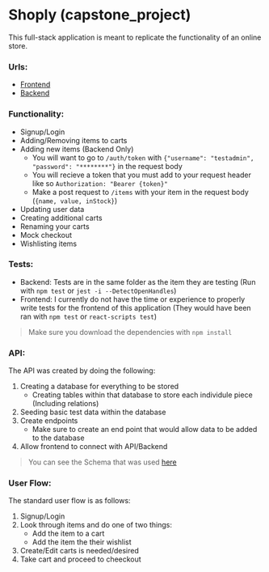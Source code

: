 # Shoply (capstone_project)

This full-stack application is meant to replicate the functionality of an online store.

### Urls:

- [Frontend](https://shoply-project.surge.sh/)
- [Backend](https://shoply-backend-ijah.onrender.com)

### Functionality:

- Signup/Login
- Adding/Removing items to carts
- Adding new items (Backend Only)
  - You will want to go to `/auth/token` with `{"username": "testadmin", "password": "********"}` in the request body
  - You will recieve a token that you must add to your request header like so `Authorization: "Bearer {token}"`
  - Make a post request to `/items` with your item in the request body (`{name, value, inStock}`)
- Updating user data
- Creating additional carts
- Renaming your carts
- Mock checkout
- Wishlisting items

### Tests:

- Backend: Tests are in the same folder as the item they are testing (Run with `npm test` or `jest -i --DetectOpenHandles`)
- Frontend: I currently do not have the time or experience to properly write tests for the frontend of this application (They would have been ran with `npm test` or `react-scripts test`)
> Make sure you download the dependencies with `npm install`

### API:

The API was created by doing the following:
1. Creating a database for everything to be stored
   - Creating tables within that database to store each individule piece (Including relations)
2. Seeding basic test data within the database
3. Create endpoints
   - Make sure to create an end point that would allow data to be added to the database
4. Allow frontend to connect with API/Backend
> You can see the Schema that was used [here](https://drawsql.app/teams/empty-team/diagrams/shoply)

### User Flow:

The standard user flow is as follows:
1. Signup/Login
2. Look through items and do one of two things:
   - Add the item to a cart
   - Add the item the their wishlist
3. Create/Edit carts is needed/desired
4. Take cart and proceed to cheeckout
